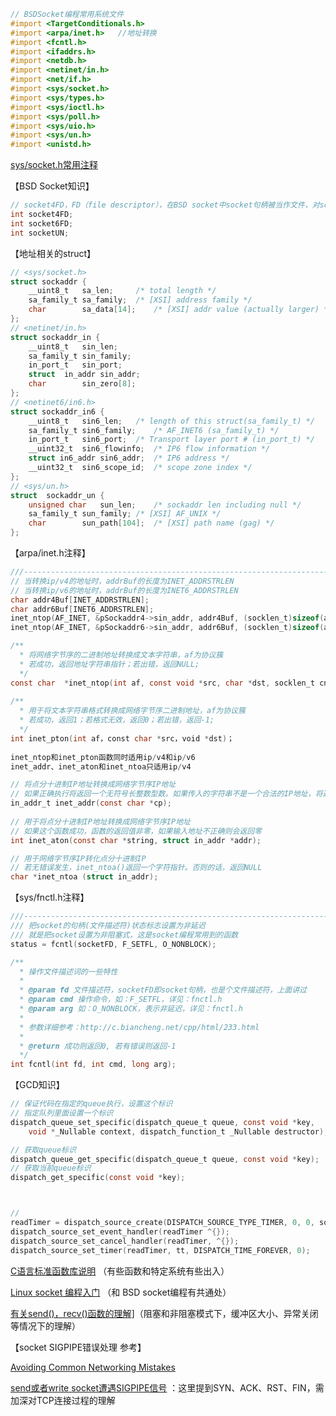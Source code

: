 ```objective-c
// BSDSocket编程常用系统文件
#import <TargetConditionals.h>
#import <arpa/inet.h>	//地址转换
#import <fcntl.h>
#import <ifaddrs.h>
#import <netdb.h>
#import <netinet/in.h>
#import <net/if.h>
#import <sys/socket.h>
#import <sys/types.h>
#import <sys/ioctl.h>
#import <sys/poll.h>
#import <sys/uio.h>
#import <sys/un.h>
#import <unistd.h>
```



[sys/socket.h常用注释](https://github.com/wenguang/startup/blob/master/iOS/BSD-sys:socket.h%E6%B3%A8%E9%87%8A.md)  



【BSD Socket知识】

```c
// socket4FD，FD（file descriptor），在BSD socket中socket句柄被当作文件，对socket的读写相当对文件读写
int socket4FD;
int socket6FD;
int socketUN;
```



【地址相关的struct】

```objective-c
// <sys/socket.h>
struct sockaddr {
	__uint8_t	sa_len;		/* total length */
	sa_family_t	sa_family;	/* [XSI] address family */
	char		sa_data[14];	/* [XSI] addr value (actually larger) */
};
// <netinet/in.h>
struct sockaddr_in {
	__uint8_t	sin_len;
	sa_family_t	sin_family;
	in_port_t	sin_port;
	struct	in_addr sin_addr;
	char		sin_zero[8];
};
// <netinet6/in6.h>
struct sockaddr_in6 {
	__uint8_t	sin6_len;	/* length of this struct(sa_family_t) */
	sa_family_t	sin6_family;	/* AF_INET6 (sa_family_t) */
	in_port_t	sin6_port;	/* Transport layer port # (in_port_t) */
	__uint32_t	sin6_flowinfo;	/* IP6 flow information */
	struct in6_addr	sin6_addr;	/* IP6 address */
	__uint32_t	sin6_scope_id;	/* scope zone index */
};
// <sys/un.h>
struct	sockaddr_un {
	unsigned char	sun_len;	/* sockaddr len including null */
	sa_family_t	sun_family;	/* [XSI] AF_UNIX */
	char		sun_path[104];	/* [XSI] path name (gag) */
};
```



【arpa/inet.h注释】

```objective-c
///---------------------------------------------------------------------------------------------//
// 当转换ip/v4的地址时，addrBuf的长度为INET_ADDRSTRLEN
// 当转换ip/v6的地址时，addrBuf的长度为INET6_ADDRSTRLEN
char addr4Buf[INET_ADDRSTRLEN];
char addr6Buf[INET6_ADDRSTRLEN];
inet_ntop(AF_INET, &pSockaddr4->sin_addr, addr4Buf, (socklen_t)sizeof(addr4Buf)
inet_ntop(AF_INET, &pSockaddr6->sin_addr, addr6Buf, (socklen_t)sizeof(addr6Buf)

/**
  * 将网络字节序的二进制地址转换成文本字符串，af为协议簇
  * 若成功，返回地址字符串指针；若出错，返回NULL;
  */
const char	*inet_ntop(int af, const void *src, char *dst, socklen_t cnt);
          
/**
  * 用于将文本字符串格式转换成网络字节序二进制地址，af为协议簇
  * 若成功，返回1；若格式无效，返回0；若出错，返回-1;
  */
int inet_pton(int af，const char *src，void *dst)；
          
inet_ntop和inet_pton函数同时适用ip/v4和ip/v6
inet_addr、inet_aton和inet_ntoa只适用ip/v4

// 将点分十进制IP地址转换成网络字节序IP地址
// 如果正确执行将返回一个无符号长整数型数。如果传入的字符串不是一个合法的IP地址，将返回INADDR_NONE;
in_addr_t inet_addr(const char *cp);
          
// 用于将点分十进制IP地址转换成网络字节序IP地址
// 如果这个函数成功，函数的返回值非零，如果输入地址不正确则会返回零
int inet_aton(const char *string, struct in_addr *addr);

// 用于网络字节序IP转化点分十进制IP
// 若无错误发生，inet_ntoa()返回一个字符指针。否则的话，返回NULL
char *inet_ntoa (struct in_addr);
```







【sys/fnctl.h注释】

```objective-c
///---------------------------------------------------------------------------------------------//
/// 把socket的句柄(文件描述符)状态标志设置为非延迟
/// 就是把socket设置为非阻塞式，这是socket编程常用到的函数
status = fcntl(socketFD, F_SETFL, O_NONBLOCK);

/**
  * 操作文件描述词的一些特性
  *
  * @param fd 文件描述符，socketFD即socket句柄，也是个文件描述符，上面讲过
  * @param cmd 操作命令，如：F_SETFL，详见：fnctl.h
  * @param arg 如：O_NONBLOCK，表示非延迟，详见：fnctl.h
  * 
  * 参数详细参考：http://c.biancheng.net/cpp/html/233.html
  *
  * @return 成功则返回0, 若有错误则返回-1
  */
int fcntl(int fd, int cmd, long arg);
```





【GCD知识】

```objective-c
// 保证代码在指定的queue执行，设置这个标识
// 指定队列里面设置一个标识
dispatch_queue_set_specific(dispatch_queue_t queue, const void *key,
	void *_Nullable context, dispatch_function_t _Nullable destructor);

// 获取queue标识
dispatch_queue_get_specific(dispatch_queue_t queue, const void *key);
// 获取当前queue标识
dispatch_get_specific(const void *key);



// 
readTimer = dispatch_source_create(DISPATCH_SOURCE_TYPE_TIMER, 0, 0, socketQueue);
dispatch_source_set_event_handler(readTimer ^{});
dispatch_source_set_cancel_handler(readTimer, ^{});
dispatch_source_set_timer(readTimer, tt, DISPATCH_TIME_FOREVER, 0);
```



[C语言标准函数库说明](http://c.biancheng.net/cpp/u/hanshu/) （有些函数和特定系统有些出入）

[Linux socket 编程入门](http://cw.hubwiz.com/card/c/56f9ee765fd193d76fcc6c17/1/1/1/) （和 BSD socket编程有共通处）

[有关send()，recv()函数的理解](http://www.cnblogs.com/aixingfou/archive/2011/07/29/2120956.html)]（阻塞和非阻塞模式下，缓冲区大小、异常关闭等情况下的理解）



【socket SIGPIPE错误处理 参考】 

 [Avoiding Common Networking Mistakes](https://developer.apple.com/library/content/documentation/NetworkingInternetWeb/Conceptual/NetworkingOverview/CommonPitfalls/CommonPitfalls.html) 

[send或者write socket遭遇SIGPIPE信号](http://l241002209.iteye.com/blog/1506681) ：这里提到SYN、ACK、RST、FIN，需加深对TCP连接过程的理解